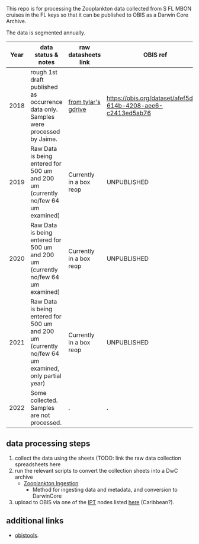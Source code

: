 This repo is for processing the Zooplankton data collected from S FL MBON cruises in the FL keys so that it can be published to OBIS as a Darwin Core Archive.

The data is segmented annually.

Year | data status & notes                                                                 | raw datasheets link      | OBIS ref   
-----|-------------------------------------------------------------------------------------|--------------------------|------------------------------------------
2018 | rough 1st draft published as occurrence data only. Samples were processed by Jaime. | [from tylar's gdrive](https://drive.google.com/drive/folders/1FcyUnXjqIeh2XF7uhuuvKL8eYGSaJVvZ?usp=sharing) | https://obis.org/dataset/afef5da2-614b-4208-aee6-c2413ed5ab76
2019 | Raw Data is being entered for 500 um and 200 um (currently no/few 64 um examined)   | Currently in a box reop  | UNPUBLISHED
2020 | Raw Data is being entered for 500 um and 200 um (currently no/few 64 um examined)   | Currently in a box reop  | UNPUBLISHED
2021 | Raw Data is being entered for 500 um and 200 um (currently no/few 64 um examined, only partial year)   | Currently in a box reop  | UNPUBLISHED
2022 | Some collected. Samples are not processed.                                          | .                        | .


## data processing steps
1. collect the data using the sheets (TODO: link the raw data collection spreadsheets here
2. run the relevant scripts to convert the collection sheets into a DwC archive
    - [Zooplankton Ingestion](https://github.com/sebastiandig/obis_zooplankton_setup)
      - Method for ingesting data and metadata, and conversion to DarwinCore
3. upload to OBIS via one of the [IPT](https://github.com/gbif/ipt) nodes listed [here](http://ipt.iobis.org/) (Caribbean?).

## additional links
* [obistools](https://github.com/iobis/obistools).

